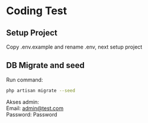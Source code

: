 # Coding Test

## Setup Project

Copy .env.example and rename .env, next setup project

## DB Migrate and seed

Run command:

```bash
php artisan migrate --seed
```

Akses admin: <br>
Email: admin@test.com <br>
Password: Password
